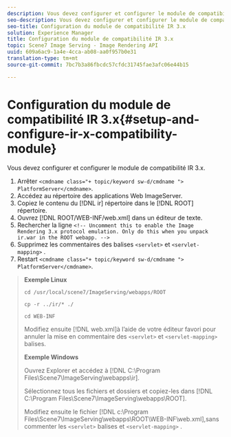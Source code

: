 ```yaml
---
description: Vous devez configurer et configurer le module de compatibilité IR 3.x.
seo-description: Vous devez configurer et configurer le module de compatibilité IR 3.x.
seo-title: Configuration du module de compatibilité IR 3.x
solution: Experience Manager
title: Configuration du module de compatibilité IR 3.x
topic: Scene7 Image Serving - Image Rendering API
uuid: 609a6ac9-1a4e-4cca-ab08-aa0f957b0e31
translation-type: tm+mt
source-git-commit: 7bc7b3a86fbcdc57cfdc31745fae3afc06e44b15

---
```



# Configuration du module de compatibilité IR 3.x{#setup-and-configure-ir-x-compatibility-module}

Vous devez configurer et configurer le module de compatibilité IR 3.x.

1. Arrêter `<cmdname class="+ topic/keyword sw-d/cmdname ">  PlatformServer</cmdname>`.
1. Accédez au répertoire des applications Web ImageServer.
1. Copiez le contenu du [!DNL ir] répertoire dans le [!DNL ROOT] répertoire.
1. Ouvrez [!DNL ROOT/WEB-INF/web.xml] dans un éditeur de texte.
1. Rechercher la ligne `<!-- Uncomment this to enable the Image Rendering 3.x protocol emulation. Only do this when you unpack ir.war in the ROOT webapp. -->`
1. Supprimez les commentaires des balises `<servlet>` et `<servlet-mapping>` .
1. Restart `<cmdname class="+ topic/keyword sw-d/cmdname ">  PlatformServer</cmdname>`.
>**Exemple Linux**
>
>`cd /usr/local/scene7/ImageServing/webapps/ROOT`
>
>`cp -r ../ir/* ./`
>
>`cd WEB-INF`
>
>Modifiez ensuite [!DNL web.xml]à l’aide de votre éditeur favori pour annuler la mise en commentaire des `<servlet>` et `<servlet-mapping>` balises.
>
>**Exemple Windows**
>
>Ouvrez Explorer et accédez à [!DNL C:\Program Files\Scene7\ImageServing\webapps\ir].
>
>Sélectionnez tous les fichiers et dossiers et copiez-les dans [!DNL C:\Program Files\Scene7\ImageServing\webapps\ROOT].
>
>Modifiez ensuite le fichier [!DNL c:\Program Files\Scene7\ImageServing\webapps\ROOT\WEB-INF\web.xml],sans commenter les `<servlet>` balises et `<servlet-mapping>` .

